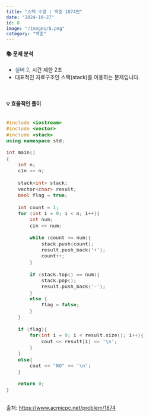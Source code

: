 ```yaml
---
title: "스택 수열 | 백준 1874번"
date: "2024-10-27"
id: 8
image: "/images/8.png"
category: "백준"
---
```

<h4><strong>📚 문제 분석</strong></h4>

- <stong style="color:#435f7a">실버 2</stong>, 시간 제한 2초 
- 대표적인 자료구조인 스택(stack)를 이용하는 문제입니다.

<style>
  .code-block {
    font-family: 'jetbrains-mono-regular', monospace;
    font-size: 1.1em;
    overflow-x: auto;
  }
</style>
<br/>

<h4><strong>💡 효율적인 풀이</strong></h4>

<div class="code-block">

```c++
#include <iostream>
#include <vector>
#include <stack>
using namespace std;

int main()
{
    int n;
    cin >> n;
    
    stack<int> stack;
    vector<char> result;
    bool flag = true;
    
    int count = 1;
    for (int i = 0; i < n; i++){
        int num;
        cin >> num;
        
        while (count <= num){
            stack.push(count);
            result.push_back('+');
            count++;
        }
        
        if (stack.top() == num){
            stack.pop();
            result.push_back('-');
        }
        else {
            flag = false;
        }
    }
    
    if (flag){
        for(int i = 0; i < result.size(); i++){
            cout << result[i] << '\n';
        }
    }
    else{
        cout << "NO" << '\n';
    }

    return 0;
}
```
</div>

출처: https://www.acmicpc.net/problem/1874